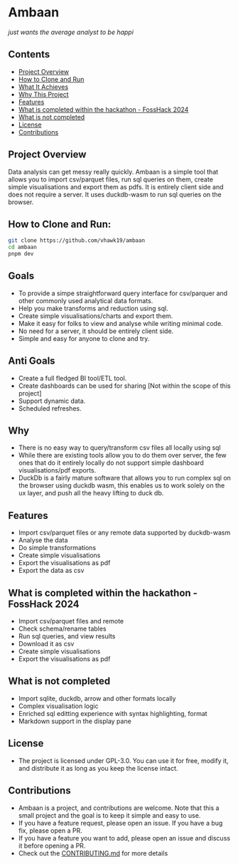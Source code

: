 
# Ambaan
*just wants the average analyst to be happi*

## Contents
- [Project Overview](#project-overview)
- [How to Clone and Run](#how-to-clone-and-run)
- [What It Achieves](#what-it-achieves)
- [Why This Project](#why-this-project)
- [Features](#features)
- [What is completed within the hackathon - FossHack 2024](#what-is-completed-within-the-hackathon---fosshack-2024)
- [What is not completed](#what-is-not-completed)
- [License](#license)
- [Contributions](#contributions)


## Project Overview
Data analysis can get messy really quickly. Ambaan is a simple tool that allows you to import csv/parquet files, run sql queries on them, create simple visualisations and export them as pdfs. It is entirely client side and does not require a server. It uses duckdb-wasm to run sql queries on the browser.

## How to Clone and Run:
   ```bash
   git clone https://github.com/vhawk19/ambaan
   cd ambaan
   pnpm dev
   ```
## Goals
- To provide a simpe straightforward query interface for csv/parquer and other commonly used analytical data formats.
- Help you make transforms and reduction using sql.
- Create simple visualisations/charts and export them.
- Make it easy for folks to view and analyse while writing minimal code.
- No need for a server, it should be entirely client side.
- Simple and easy for anyone to clone and try.
## Anti Goals
- Create a full fledged BI tool/ETL tool.
- Create dashboards can be used for sharing [Not within the scope of this project]
- Support dynamic data.
- Scheduled refreshes.
## Why
- There is no easy way to query/transform csv files all locally using sql
- While there are existing tools allow you to do them over server, the few ones that do it entirely locally do not support simple dashboard visualisations/pdf exports.
- DuckDb is a fairly mature software that allows you to run complex sql on the browser using duckdb wasm, this enables us to work solely on the ux layer, and push all the heavy lifting to duck db.
## Features
- Import csv/parquet files or any remote data supported by duckdb-wasm
- Analyse the data
- Do simple transformations
- Create simple visualisations
- Export the visualisations as pdf
- Export the data as csv
## What is completed within the hackathon - FossHack 2024
- Import csv/parquet files and remote
- Check schema/rename tables
- Run sql queries, and view results
- Download it as csv
- Create simple visualisations
- Export the visualisations as pdf
## What is not completed
- Import sqlite, duckdb, arrow and other formats locally
- Complex visualisation logic
- Enriched sql editting experience with syntax highlighting, format
- Markdown support in the display pane
## License
- The project is licensed under GPL-3.0. You can use it for free, modify it, and distribute it as long as you keep the license intact.
## Contributions
- Ambaan is a project, and contributions are welcome. Note that this a small project and the goal is to keep it simple and easy to use. 
- If you have a feature request, please open an issue. If you have a bug fix, please open a PR.
- If you have a feature you want to add, please open an issue and discuss it before opening a PR.
- Check out the [CONTRIBUTING.md](CONTRIBUTING.md) for more details